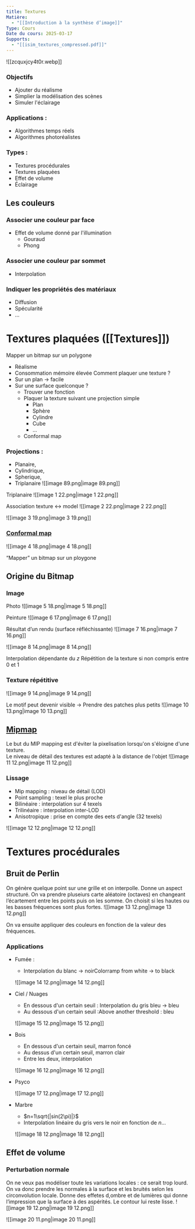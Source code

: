 ```yaml
---
title: Textures
Matière:
  - "[[Introduction à la synthèse d’image]]"
Type: Cours
Date du cours: 2025-03-17
Supports:
  - "[[isim_textures_compressed.pdf]]"
---
```

![[zcquxjcy4t0r.webp]]

  
### Objectifs
- Ajouter du réalisme
- Simplier la modélisation des scènes
- Simuler l'éclairage
### Applications :
- Algorithmes temps réels
- Algorithmes photoréalistes
### Types :
- Textures procédurales
- Textures plaquées
- Effet de volume
- Éclairage
  
## Les couleurs
### Associer une couleur par face
- Effet de volume donné par l'illumination
    - Gouraud
    - Phong
### Associer une couleur par sommet
- Interpolation
### Indiquer les propriétés des matériaux
- Diffusion
- Spécularité
- ...
  
# Textures plaquées ([[Textures]])
  
Mapper un bitmap sur un polygone
- Réalisme
- Consommation mémoire élevée
Comment plaquer une texture ?
- Sur un plan → facile
- Sur une surface quelconque ?
    - Trouver une fonction
    - Plaquer la texture suivant une projection simple
        - Plan
        - Sphère
        - Cylindre
        - Cube
        - ...
    - Conformal map
  
### Projections :
- Planaire,
- Cylindrique,
- Spherique,
- Triplanaire
![[image 89.png|image 89.png]]

Triplanaire
![[image 1 22.png|image 1 22.png]]

  
Association texture $↔$ model
![[image 2 22.png|image 2 22.png]]

![[image 3 19.png|image 3 19.png]]

### [Conformal map](https://fr.wikipedia.org/wiki/Transformation_conforme)
![[image 4 18.png|image 4 18.png]]

  
“Mapper” un bitmap sur un ploygone
  
## Origine du Bitmap
### Image
Photo
![[image 5 18.png|image 5 18.png]]

Peinture
![[image 6 17.png|image 6 17.png]]

Résultat d’un rendu (surface réfléchissante)
![[image 7 16.png|image 7 16.png]]

  
![[image 8 14.png|image 8 14.png]]

Interpolation dépendante du $z$
Répétition de la texture si non compris entre $0$ et $1$
  
### Texture répétitive
![[image 9 14.png|image 9 14.png]]

Le motif peut devenir visible $\rightarrow$ Prendre des patches plus petits
![[image 10 13.png|image 10 13.png]]

  
## [Mipmap](https://fr.wikipedia.org/wiki/MIP_mapping)
  
Le but du MIP mapping est d'éviter la pixelisation lorsqu'on s'éloigne d'une texture.  
Le niveau de détail des textures est adapté à la distance de l'objet
![[image 11 12.png|image 11 12.png]]

  
### Lissage
- Mip mapping : niveau de détail (LOD)
- Point sampling : texel le plus proche
- Bilinéaire : interpolation sur 4 texels
- Trilinéaire : interpolation inter-LOD
- Anisotropique : prise en compte des eets d'angle (32 texels)
  
![[image 12 12.png|image 12 12.png]]

  
  
# Textures procédurales
  
## Bruit de Perlin
  
On génère quelque point sur une grille et on interpolle. Donne un aspect structuré.
On va prendre pluseiurs carte aléatoire (octaves) en changeant l’écartement entre les points puis on les somme.
On choisit si les hautes ou les basses fréquences sont plus fortes.
![[image 13 12.png|image 13 12.png]]

On va ensuite appliquer des couleurs en fonction de la valeur des fréquences.
### Applications
- Fumée :
    
    - Interpolation du blanc $\rightarrow$ noirColorramp from white $→$ to black
    
    ![[image 14 12.png|image 14 12.png]]

    
- Ciel / Nuages
    
    - En dessous d'un certain seuil : Interpolation du gris bleu → bleu
    - Au dessous d'un certain seuil :Above another threshold : bleu
    
    ![[image 15 12.png|image 15 12.png]]

    
- Bois
    
    - En dessous d'un certain seuil, marron foncé
    - Au dessus d'un certain seuil, marron clair
    - Entre les deux, interpolation
    
    ![[image 16 12.png|image 16 12.png]]

    
- Psyco
    
    ![[image 17 12.png|image 17 12.png]]

    
- Marbre
    
    - $n=1\sqrt{|sin(2\pi)|}$
    - Interpolation linéaire du gris vers le noir en fonction de $n$…
    
    ![[image 18 12.png|image 18 12.png]]

    
  
## Effet de volume
  
### Perturbation normale
On ne veux pas modéliser toute les variations locales : ce serait trop lourd.
On va donc prendre les normales à la surface et les bruités selon les circonvolution locale. Donne des effetes d,ombre et de lumières qui donne l’impression que la surface à des aspérités. Le contour lui reste lisse.
![[image 19 12.png|image 19 12.png]]

![[image 20 11.png|image 20 11.png]]

